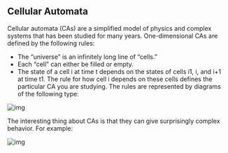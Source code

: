 ## Cellular Automata

Cellular automata (CAs) are a simplified model of physics and complex systems that has been studied for many years. One-dimensional CAs are defined by the following rules:


* The “universe” is an infinitely long line of “cells.”
* Each “cell” can either be filled or empty.
* The state of a cell i at time t depends on the states of cells i1, i, and i+1 at time t1. The rule for how cell i depends on these cells defines the particular CA you are studying. The rules are represented by diagrams of the following type:

![img](http://i.imgur.com/86WE9DF.png)

The interesting thing about CAs is that they can give surprisingly complex behavior. For example:

![img](http://i.imgur.com/a1pr1Ek.png)
